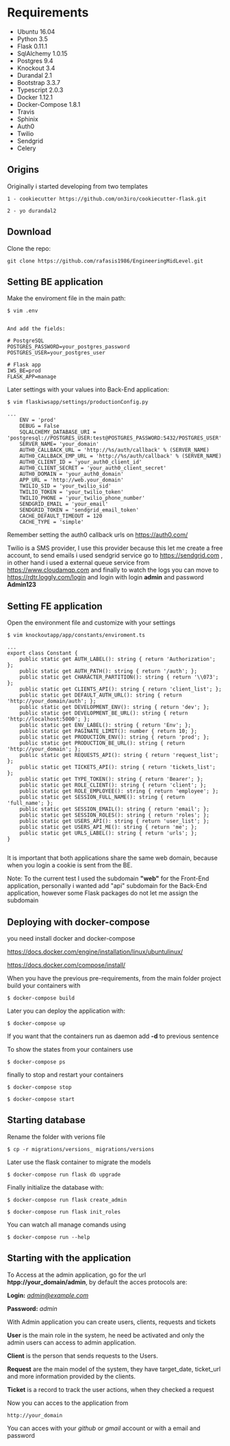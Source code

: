 # Requirements

- Ubuntu 16.04
- Python 3.5
- Flask  0.11.1
- SqlAlchemy 1.0.15
- Postgres 9.4
- Knockout 3.4
- Durandal 2.1
- Bootstrap 3.3.7
- Typescript 2.0.3
- Docker 1.12.1
- Docker-Compose 1.8.1
- Travis
- Sphinix
- Auth0
- Twilio
- Sendgrid
- Celery

## Origins

Originally i started developing from two templates

```
1 - cookiecutter https://github.com/on3iro/cookiecutter-flask.git

2 - yo durandal2
```

## Download

Clone the repo:

```
git clone https://github.com/rafasis1986/EngineeringMidLevel.git
```


## Setting BE application

Make the enviroment file in the main path:

```
$ vim .env 


And add the fields:

# PostgreSQL
POSTGRES_PASSWORD=your_postgres_password
POSTGRES_USER=your_postgres_user

# Flask app
IWS_BE=prod
FLASK_APP=manage
```

Later settings with your values into Back-End application:

```
$ vim flaskiwsapp/settings/productionConfig.py

...
    ENV = 'prod'
    DEBUG = False
    SQLALCHEMY_DATABASE_URI = 'postgresql://POSTGRES_USER:test@POSTGRES_PASSWORD:5432/POSTGRES_USER'
    SERVER_NAME= 'your_domain'
    AUTH0_CALLBACK_URL = 'http://%s/auth/callback' % (SERVER_NAME)
    AUTH0_CALLBACK_EMP_URL = 'http://%s/auth/callback' % (SERVER_NAME)
    AUTH0_CLIENT_ID = 'your_auth0_client_id'
    AUTH0_CLIENT_SECRET = 'your_auth0_client_secret'
    AUTH0_DOMAIN = 'your_auth0_domain'
    APP_URL = 'http://web.your_domain'
    TWILIO_SID = 'your_twilio_sid'
    TWILIO_TOKEN = 'your_twilio_token'
    TWILIO_PHONE = 'your_twilio_phone_number'
    SENDGRID_EMAIL = 'your_email'
    SENDGRID_TOKEN = 'sendgrid_email_token'
    CACHE_DEFAULT_TIMEOUT = 120
    CACHE_TYPE = 'simple'

```

Remember setting the auth0 callback urls on https://auth0.com/

Twilio is a SMS provider, I use this provider because this let me create a free account, 
to send emails i used sendgrid service go to https://sendgrid.com , 
in other hand i used a external queue service from https://www.cloudamqp.com and 
finally to watch the logs you can move to https://rdtr.loggly.com/login and login with 
login **admin** and password **Admin123**


## Setting FE application

Open the environment file and customize with your settings

```
$ vim knockoutapp/app/constants/enviroment.ts

... 
export class Constant {
    public static get AUTH_LABEL(): string { return 'Authorization'; };
    public static get AUTH_PATH(): string { return '/auth'; };
    public static get CHARACTER_PARTITION(): string { return '\\073'; };
    public static get CLIENTS_API(): string { return 'client_list'; };
    public static get DEFAULT_AUTH_URL(): string { return 'http://your_domain/auth'; };
    public static get DEVELOPMENT_ENV(): string { return 'dev'; };
    public static get DEVELOPMENT_BE_URL(): string { return 'http://localhost:5000'; };
    public static get ENV_LABEL(): string { return 'Env'; };
    public static get PAGINATE_LIMIT(): number { return 10; };
    public static get PRODUCTION_ENV(): string { return 'prod'; };
    public static get PRODUCTION_BE_URL(): string { return 'http://your_domain'; };
    public static get REQUESTS_API(): string { return 'request_list'; };
    public static get TICKETS_API(): string { return 'tickets_list'; };
    public static get TYPE_TOKEN(): string { return 'Bearer'; };
    public static get ROLE_CLIENT(): string { return 'client'; };
    public static get ROLE_EMPLOYEE(): string { return 'employee'; };
    public static get SESSION_FULL_NAME(): string { return 'full_name'; };
    public static get SESSION_EMAIL(): string { return 'email'; };
    public static get SESSION_ROLES(): string { return 'roles'; };
    public static get USERS_API(): string { return 'user_list'; };
    public static get USERS_API_ME(): string { return 'me'; };
    public static get URLS_LABEL(): string { return 'urls'; };
}


```

It is important that both applications share the same web domain, 
because when you login a cookie is sent from the BE.

Note: To the current test I used the subdomain **"web"** for the Front-End application, 
personally i wanted add "api" subdomain for the Back-End application, however some 
Flask packages do not let me assign the subdomain

## Deploying with docker-compose

you need install docker and docker-compose

https://docs.docker.com/engine/installation/linux/ubuntulinux/

https://docs.docker.com/compose/install/

When you have the previous pre-requirements, from the main folder project
build your containers with

```
$ docker-compose build
```

Later you can deploy the application with:

```
$ docker-compose up
```

If you want that the containers run as daemon add **-d** to previous sentence 

To show the states from your containers use

```
$ docker-compose ps
```

finally to stop and restart your containers

```
$ docker-compose stop

$ docker-compose start

```


## Starting database

Rename the folder with verions file

```
$ cp -r migrations/versions_ migrations/versions
```

Later use the flask container to migrate the models

```
$ docker-compose run flask db upgrade
```


Finally initialize the database with:

```
$ docker-compose run flask create_admin

$ docker-compose run flask init_roles
```

You can watch all manage comands using

```
$ docker-compose run --help
```


## Starting with the application

To Access at the admin application, go for the url **htpp://your_domain/admin**,
by default the acces protocols are:

**Login:** *admin@example.com*

**Password:** *admin*

With Admin application you can create users, clients, requests and tickets

**User** is the main role in the system, he need be activated and only the 
admin users can access to admin application.
 
**Client** is the person that sends requests to the Users.

**Request** are the main model of the system, they have target_date, 
ticket_url and more information provided by the clients.

**Ticket** is a record to track the user actions, when they checked a request


Now you can acces to the application from

```
http://your_domain
```

You can acces with your *github* or *gmail* account or with a email and password

